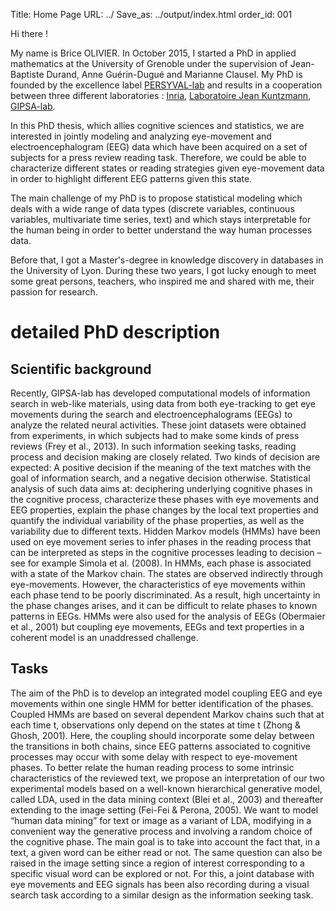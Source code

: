 Title: Home Page
URL: ../
Save_as: ../output/index.html
order_id: 001

Hi there !

My name is Brice OLIVIER. In October 2015, I started a PhD in applied mathematics at the University of Grenoble under the supervision of Jean-Baptiste Durand, Anne Guérin-Dugué and Marianne Clausel. My PhD is founded by the excellence label [PERSYVAL-lab](https://persyval-lab.org/) and results in a cooperation between three different laboratories : [Inria](https://www.inria.fr/), [Laboratoire Jean Kuntzmann](http://ljk.imag.fr/), [GIPSA-lab](http://www.gipsa-lab.fr/).

In this PhD thesis, which allies cognitive sciences and statistics, we are interested in jointly modeling and analyzing eye-movement and electroencephalogram (EEG) data which have been acquired on a set of subjects for a press review reading task. Therefore, we could be able to characterize different states or reading strategies given eye-movement data in order to highlight different EEG patterns given this state.

The main challenge of my PhD is to propose statistical modeling which deals with a wide range of data types (discrete variables, continuous variables, multivariate time series, text) and which stays interpretable for the human being in order to better understand the way human processes data.

Before that, I got a Master's-degree in knowledge discovery in databases in the University of Lyon. During these two years, I got lucky enough to meet some great persons, teachers, who inspired me and shared with me, their passion for research.

# detailed PhD description

## Scientific background

Recently, GIPSA-lab has developed computational models of information search in web-like materials, using data from both eye-tracking to get eye movements during the search and electroencephalograms (EEGs) to analyze the related neural activities. These joint datasets were obtained from experiments, in which subjects had to make some kinds of press reviews (Frey et al., 2013). In such information seeking tasks, reading process and decision making are closely related. Two kinds of decision are expected: A positive decision if the meaning of the text matches with the goal of information search, and a negative decision otherwise. Statistical analysis of such data aims at: deciphering underlying cognitive phases in the cognitive process, characterize these phases with eye movements and EEG properties, explain the phase changes by the local text properties and quantify the individual variability of the phase properties, as well as the variability due to different texts. Hidden Markov models (HMMs) have been used on eye movement series to infer phases in the reading process that can be interpreted as steps in the cognitive processes leading to decision – see for example Simola et al. (2008). In HMMs, each phase is associated with a state of the Markov chain. The states are observed indirectly through eye-movements.
However, the characteristics of eye movements within each phase tend to be poorly discriminated. As a result, high uncertainty in the phase changes arises, and it can be difficult to relate phases to known patterns in EEGs. HMMs were also used for the analysis of EEGs (Obermaier et al., 2001) but coupling eye movements, EEGs and text properties in a coherent model is an unaddressed challenge.

## Tasks

The aim of the PhD is to develop an integrated model coupling EEG and eye movements within one single HMM for better identification of the phases. Coupled HMMs are based on several dependent Markov chains such that at each time t, observations only depend on the states at time t (Zhong & Ghosh, 2001). Here, the coupling should incorporate some delay between the transitions in both chains, since EEG patterns associated to cognitive processes may occur with some delay with respect to eye-movement phases. To better relate the human reading process to some intrinsic characteristics of the reviewed text, we propose an interpretation of our two experimental models based on a well-known hierarchical generative model, called LDA, used in the data mining context (Blei et al., 2003) and thereafter extending to the image setting (Fei-Fei & Perona, 2005). We want to model “human data mining” for text or image as a variant of LDA, modifying in a convenient way the generative process and involving a random choice of the cognitive phase. The main goal is to take into account the fact that, in a text, a given word can be either read or not. The same question can also be raised in the image setting since a region of interest corresponding to a specific visual word can be explored or not. For this, a joint database with eye movements and EEG signals has been also recording during a visual search task according to a similar design as the information seeking task.
